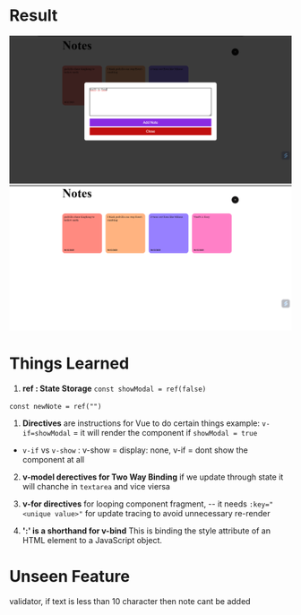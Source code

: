 # Result
![Result 1](./ReadmeImage/resulta.png)
![Result 2](./ReadmeImage/resultb.png)



# Things Learned
1. **ref : State Storage**
`const showModal = ref(false)`

`const newNote = ref("")`

1. **Directives** are instructions for Vue to do certain things
example: `v-if=showModal` = it will render the component if `showModal = true`
- `v-if` vs `v-show` : v-show = display: none,   v-if = dont show the component at all

2. **v-model derectives for Two Way Binding** 
if we update through state it will chanche in `textarea` and vice viersa

3. **v-for directives**
for looping component fragment,
-- it needs `:key="<unique value>"` for update tracing to avoid unnecessary re-render

4. **':' is a shorthand for v-bind**
This is binding the style attribute of an HTML element to a JavaScript object.


# Unseen Feature
validator, if text is less than 10 character then note cant be added
